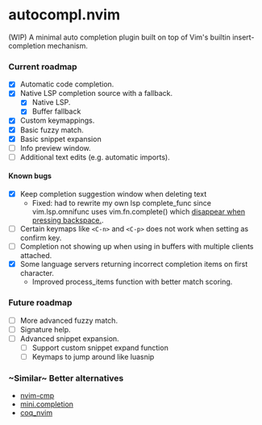 # autocompl.nvim
(WIP) A minimal auto completion plugin built on top of Vim's builtin insert-completion mechanism.

### Current roadmap
- [x] Automatic code completion.
- [x] Native LSP completion source with a fallback.
    - [x] Native LSP.
    - [x] Buffer fallback
- [x] Custom keymappings.
- [x] Basic fuzzy match.
- [x] Basic snippet expansion
- [ ] Info preview window.
- [ ] Additional text edits (e.g. automatic imports).

#### Known bugs
- [x] Keep completion suggestion window when deleting text
    - Fixed: had to rewrite my own lsp complete_func since vim.lsp.omnifunc uses vim.fn.complete() which [disappear when pressing backspace.](https://github.com/neovim/neovim/pull/24661#issuecomment-1764712654).
- [ ] Certain keymaps like `<C-n>` and `<C-p>` does not work when setting as confirm key.
- [ ] Completion not showing up when using in buffers with multiple clients attached.
- [x] Some language servers returning incorrect completion items on first character.
    - Improved process_items function with better match scoring.

### Future roadmap
- [ ] More advanced fuzzy match.
- [ ] Signature help.
- [ ] Advanced snippet expansion.
    - [ ] Support custom snippet expand function
    - [ ] Keymaps to jump around like luasnip

### ~Similar~ Better alternatives
- [nvim-cmp](https://github.com/hrsh7th/nvim-cmp)
- [mini.completion](https://github.com/echasnovski/mini.completion)
- [coq_nvim](https://github.com/ms-jpq/coq_nvim)
